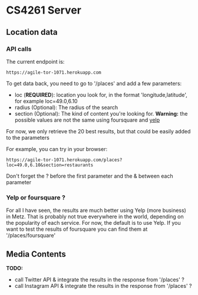 # CS4261 Server

## Location data

### API calls

The current endpoint is:

	https://agile-tor-1071.herokuapp.com

To get data back, you need to go to '/places' and add a few parameters:

- loc (**REQUIRED**): location you look for, in the format 'longitude,latitude', for example loc=49.0,6.10
- radius (Optional): The radius of the search
- section (Optional): The kind of content you're looking for. **Warning:** the possible values are not the same using foursquare and [yelp]

For now, we only retrieve the 20 best results, but that could be easily added to the parameters

[yelp]: http://www.yelp.com/developers/documentation/v2/all_category_list


For example, you can try in your browser:

	https://agile-tor-1071.herokuapp.com/places?loc=49.0,6.10&section=restaurants

Don't forget the ? before the first parameter and the & between each parameter

### Yelp or foursquare ?

For all I have seen, the results are much better using Yelp (more business) in Metz. That is probably not true everywhere in the world, depending on the popularity of each service. For now, the default is to use Yelp. If you want to test the results of foursquare you can find them at '/places/foursquare'


## Media Contents

**TODO:**

- call Twitter API & integrate the results in the response from '/places' ?
- call Instagram API & integrate the results in the response from '/places' ?
